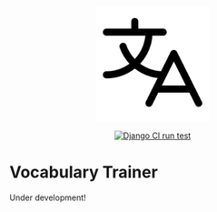 <p align="center"><img src="trainer/static/img/translate.svg" width=200em alt="" /></p>

<div align="center">

[![Django CI run test](https://github.com/christianwgd/trainer/actions/workflows/django-test.yml/badge.svg)](https://github.com/christianwgd/trainer/actions/workflows/django-test.yml)

</div>


# Vocabulary Trainer

Under development!
